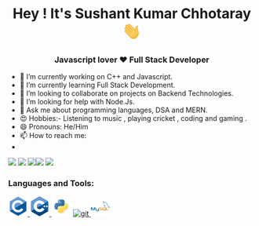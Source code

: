 <h1 align="center">Hey ! It's Sushant Kumar Chhotaray <img src="https://raw.githubusercontent.com/ABSphreak/ABSphreak/master/gifs/Hi.gif" width="38px"></h1> 
<h3 align="center">Javascript lover ❤️  Full Stack Developer</h3>



- 🔭 I’m currently working on C++ and Javascript.
- 🌱 I’m currently learning Full Stack Development. 
- 👯 I’m looking to collaborate on projects on Backend Technologies.
- 🤔 I’m looking for help with Node.Js.
- 💬 Ask me about programming languages, DSA and MERN.
- 😍 Hobbies:- Listening to music , playing cricket , coding and gaming .
- 😄 Pronouns: He/Him
- 📫 How to reach me:
- 
<a>[<img src="https://img.icons8.com/fluent/40/000000/gmail-new.png"/>](mailto:skchhotarayskc@gmail.com)</a>  <a>[<img src="https://img.icons8.com/color/40/000000/linkedin.png"/>](https://www.linkedin.com/in/skchhotarayskc)</a> <a>[<img src="https://img.icons8.com/color/40/000000/twitter--v1.png"/>](https://twitter.com/skchhotarayskc)</a><a>[<img src="https://img.icons8.com/fluent/40/000000/facebook-new.png"/>](https://www.facebook.com/skchhotaray.skc)</a> <a>[<img src="https://img.icons8.com/fluent/40/000000/instagram-new.png"/>](https://www.instagram.com/skchhotarayskc/)






<h3 align="left">Languages and Tools:</h3>
</a> <a href="https://www.cprogramming.com/" target="_blank"> <img src="https://raw.githubusercontent.com/devicons/devicon/master/icons/c/c-original.svg" alt="c" width="40" height="40"/> </a> <a href="https://www.w3schools.com/cpp/" target="_blank"> <img src="https://raw.githubusercontent.com/devicons/devicon/master/icons/cplusplus/cplusplus-original.svg" alt="cplusplus" width="40" height="40"/> </a> <img src="https://raw.githubusercontent.com/github/explore/80688e429a7d4ef2fca1e82350fe8e3517d3494d/topics/python/python.png" width="40" height="40" /> <a href="https://git-scm.com/" target="_blank"> <img src="https://www.vectorlogo.zone/logos/git-scm/git-scm-icon.svg" alt="git" width="40" height="40"/> </a> </a> <a href="https://www.mysql.com/" target="_blank"> <img src="https://raw.githubusercontent.com/devicons/devicon/master/icons/mysql/mysql-original-wordmark.svg" alt="mysql" width="40" height="40"/> </a>
